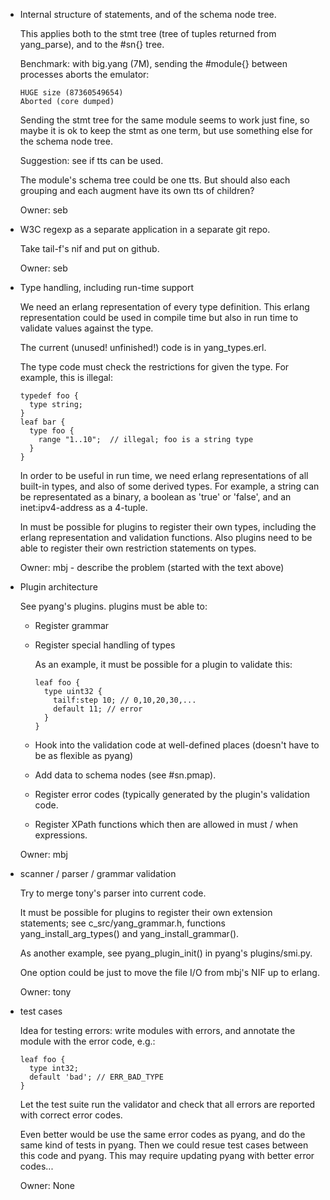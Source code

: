 *   Internal structure of statements, and of the schema node tree.

    This applies both to the stmt tree (tree of tuples returned from
    yang_parse), and to the #sn{} tree.

    Benchmark: with big.yang (7M), sending the #module{} between
    processes aborts the emulator:

        HUGE size (87360549654)
        Aborted (core dumped)

    Sending the stmt tree for the same module seems to work just
    fine, so maybe it is ok to keep the stmt as one term, but use
    something else for the schema node tree.

    Suggestion: see if tts can be used.

    The module's schema tree could be one tts.  But should also each
    grouping and each augment have its own tts of children?

    Owner: seb

*   W3C regexp as a separate application in a separate git repo.

    Take tail-f's nif and put on github.

    Owner: seb

*   Type handling, including run-time support

    We need an erlang representation of every type definition.  This
    erlang representation could be used in compile time but also in
    run time to validate values against the type.

    The current (unused! unfinished!) code is in yang_types.erl.

    The type code must check the restrictions for given the type.  For
    example, this is illegal:

        typedef foo {
          type string;
        }
        leaf bar {
          type foo {
            range "1..10";  // illegal; foo is a string type
          }
        }

    In order to be useful in run time, we need erlang representations
    of all built-in types, and also of some derived types.  For
    example, a string can be representated as a binary, a boolean as
    'true' or 'false', and an inet:ipv4-address as a 4-tuple.

    In must be possible for plugins to register their own types,
    including the erlang representation and validation functions.
    Also plugins need to be able to register their own restriction
    statements on types.

    Owner: mbj - describe the problem (started with the text above)

*   Plugin architecture

    See pyang's plugins.  plugins must be able to:

    +   Register grammar

    +   Register special handling of types

        As an example, it must be possible for a plugin to validate
        this:

            leaf foo {
              type uint32 {
                tailf:step 10; // 0,10,20,30,...
                default 11; // error
              }
            }

    +   Hook into the validation code at well-defined places
        (doesn't have to be as flexible as pyang)

    +   Add data to schema nodes (see #sn.pmap).

    +   Register error codes (typically generated by the plugin's
        validation code.

    +   Register XPath functions which then are allowed in must / when
        expressions.

    Owner: mbj

*   scanner / parser / grammar validation

    Try to merge tony's parser into current code.

    It must be possible for plugins to register their own extension
    statements; see c_src/yang_grammar.h, functions
    yang_install_arg_types() and yang_install_grammar().

    As another example, see pyang_plugin_init() in pyang's
    plugins/smi.py.

    One option could be just to move the file I/O from mbj's NIF up to
    erlang.

    Owner: tony

*   test cases

    Idea for testing errors: write modules with errors, and annotate
    the module with the error code, e.g.:

        leaf foo {
          type int32;
          default 'bad'; // ERR_BAD_TYPE
        }

    Let the test suite run the validator and check that all errors
    are reported with correct error codes.

    Even better would be use the same error codes as pyang, and do
    the same kind of tests in pyang.  Then we could resue test cases
    between this code and pyang.  This may require updating pyang with
    better error codes...

    Owner: None